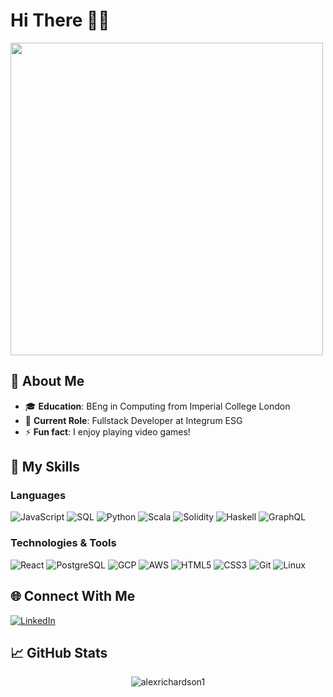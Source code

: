 # Hi There 👋🏾

<img src="https://user-images.githubusercontent.com/74038190/212749447-bfb7e725-6987-49d9-ae85-2015e3e7cc41.gif" width="500">

## 🌟 About Me

- 🎓 **Education**: BEng in Computing from Imperial College London
- 💼 **Current Role**: Fullstack Developer at Integrum ESG
- ⚡ **Fun fact**: I enjoy playing video games!

## 🚀 My Skills

### Languages

<p float="left">
  <img alt="JavaScript" src="https://img.shields.io/badge/JavaScript-323330?style=for-the-badge&logo=javascript&logoColor=F7DF1E" />
  <img alt="SQL" src="https://img.shields.io/badge/sql-4196f6?style=for-the-badge&logo=sql&logoColor=F7DF1E" />
  <img alt="Python" src="https://img.shields.io/badge/Python-FFD43B?style=for-the-badge&logo=python&logoColor=blue" />
  <img alt="Scala" src="https://img.shields.io/badge/Scala-DC322F?style=for-the-badge&logo=scala&logoColor=white" />
  <img alt="Solidity" src="https://img.shields.io/badge/Solidity-e6e6e6?style=for-the-badge&logo=solidity&logoColor=black" />
  <img alt="Haskell" src="https://img.shields.io/badge/Haskell-5D4F85?style=for-the-badge&logo=haskell&logoColor=white" />
  <img alt="GraphQL" src="https://img.shields.io/badge/-GraphQL-E10098?style=for-the-badge&logo=graphql&logoColor=white" />
</p>

###  Technologies & Tools

<p float="left">
  <img alt="React" src="https://img.shields.io/badge/React-20232A?style=for-the-badge&logo=react&logoColor=61DAFB" />
  <img alt="PostgreSQL" src="https://img.shields.io/badge/postgresql-%23316192?style=for-the-badge&logo=postgresql&logoColor=white" />
  <img alt="GCP" src="https://img.shields.io/badge/-GCP-2ee3d9?style=for-the-badge&logo=google-cloud&logoColor=white" />
  <img alt="AWS" src="https://img.shields.io/badge/-AWS-f9be2c?style=for-the-badge&logo=amazon-web-services&logoColor=white" />
  <img alt="HTML5" src="https://img.shields.io/badge/HTML5-E34F26?style=for-the-badge&logo=html5&logoColor=white" />
  <img alt="CSS3" src="https://img.shields.io/badge/-CSS3-1572B6?style=for-the-badge&logo=css3&logoColor=white" />
  <img alt="Git" src="https://img.shields.io/badge/GIT-E44C30?style=for-the-badge&logo=git&logoColor=white" />
  <img alt="Linux" src="https://img.shields.io/badge/Linux-FCC624?style=for-the-badge&logo=linux&logoColor=black" />
</p>

## 🌐 Connect With Me

[<img alt="LinkedIn" src="https://img.shields.io/badge/linkedin-%230077B5.svg?&style=for-the-badge&logo=linkedin&logoColor=white" />][linkedin]

## :chart_with_upwards_trend: GitHub Stats

<p align="center"> <img src="https://github-readme-stats.vercel.app/api?username=alexrichardson1&show_icons=true&count_private=true&theme=chartreuse-dark" alt="alexrichardson1" />

<!-- Links -->

[linkedin]: https://linkedin.com/in/alex-richardson1001
[style]: for-the-badge
